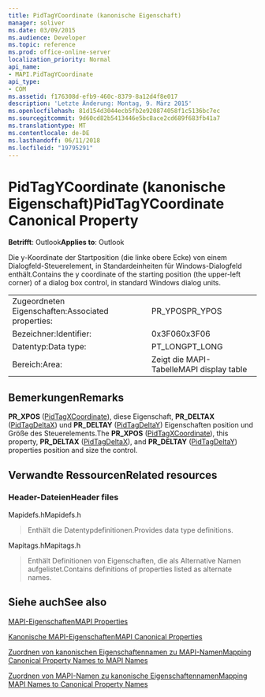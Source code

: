 ```yaml
---
title: PidTagYCoordinate (kanonische Eigenschaft)
manager: soliver
ms.date: 03/09/2015
ms.audience: Developer
ms.topic: reference
ms.prod: office-online-server
localization_priority: Normal
api_name:
- MAPI.PidTagYCoordinate
api_type:
- COM
ms.assetid: f176308d-efb9-460c-8379-8a12d4f8e017
description: 'Letzte Änderung: Montag, 9. März 2015'
ms.openlocfilehash: 81d154d3044ecb5fb2e920874058f1c5136bc7ec
ms.sourcegitcommit: 9d60cd82b5413446e5bc8ace2cd689f683fb41a7
ms.translationtype: MT
ms.contentlocale: de-DE
ms.lasthandoff: 06/11/2018
ms.locfileid: "19795291"
---
```

# <a name="pidtagycoordinate-canonical-property"></a><span data-ttu-id="a0113-103">PidTagYCoordinate (kanonische Eigenschaft)</span><span class="sxs-lookup"><span data-stu-id="a0113-103">PidTagYCoordinate Canonical Property</span></span>

  
  
<span data-ttu-id="a0113-104">**Betrifft**: Outlook</span><span class="sxs-lookup"><span data-stu-id="a0113-104">**Applies to**: Outlook</span></span> 
  
<span data-ttu-id="a0113-105">Die y-Koordinate der Startposition (die linke obere Ecke) von einem Dialogfeld-Steuerelement, in Standardeinheiten für Windows-Dialogfeld enthält.</span><span class="sxs-lookup"><span data-stu-id="a0113-105">Contains the y coordinate of the starting position (the upper-left corner) of a dialog box control, in standard Windows dialog units.</span></span>
  
|||
|:-----|:-----|
|<span data-ttu-id="a0113-106">Zugeordneten Eigenschaften:</span><span class="sxs-lookup"><span data-stu-id="a0113-106">Associated properties:</span></span>  <br/> |<span data-ttu-id="a0113-107">PR_YPOS</span><span class="sxs-lookup"><span data-stu-id="a0113-107">PR_YPOS</span></span>  <br/> |
|<span data-ttu-id="a0113-108">Bezeichner:</span><span class="sxs-lookup"><span data-stu-id="a0113-108">Identifier:</span></span>  <br/> |<span data-ttu-id="a0113-109">0x3F06</span><span class="sxs-lookup"><span data-stu-id="a0113-109">0x3F06</span></span>  <br/> |
|<span data-ttu-id="a0113-110">Datentyp:</span><span class="sxs-lookup"><span data-stu-id="a0113-110">Data type:</span></span>  <br/> |<span data-ttu-id="a0113-111">PT_LONG</span><span class="sxs-lookup"><span data-stu-id="a0113-111">PT_LONG</span></span>  <br/> |
|<span data-ttu-id="a0113-112">Bereich:</span><span class="sxs-lookup"><span data-stu-id="a0113-112">Area:</span></span>  <br/> |<span data-ttu-id="a0113-113">Zeigt die MAPI-Tabelle</span><span class="sxs-lookup"><span data-stu-id="a0113-113">MAPI display table</span></span>  <br/> |
   
## <a name="remarks"></a><span data-ttu-id="a0113-114">Bemerkungen</span><span class="sxs-lookup"><span data-stu-id="a0113-114">Remarks</span></span>

<span data-ttu-id="a0113-115">**PR_XPOS** ([PidTagXCoordinate](pidtagxcoordinate-canonical-property.md)), diese Eigenschaft, **PR_DELTAX** ([PidTagDeltaX](pidtagdeltax-canonical-property.md)) und **PR_DELTAY** ([PidTagDeltaY](pidtagdeltay-canonical-property.md)) Eigenschaften position und Größe des Steuerelements.</span><span class="sxs-lookup"><span data-stu-id="a0113-115">The **PR_XPOS** ([PidTagXCoordinate](pidtagxcoordinate-canonical-property.md)), this property, **PR_DELTAX** ([PidTagDeltaX](pidtagdeltax-canonical-property.md)), and **PR_DELTAY** ([PidTagDeltaY](pidtagdeltay-canonical-property.md)) properties position and size the control.</span></span>
  
## <a name="related-resources"></a><span data-ttu-id="a0113-116">Verwandte Ressourcen</span><span class="sxs-lookup"><span data-stu-id="a0113-116">Related resources</span></span>

### <a name="header-files"></a><span data-ttu-id="a0113-117">Header-Dateien</span><span class="sxs-lookup"><span data-stu-id="a0113-117">Header files</span></span>

<span data-ttu-id="a0113-118">Mapidefs.h</span><span class="sxs-lookup"><span data-stu-id="a0113-118">Mapidefs.h</span></span>
  
> <span data-ttu-id="a0113-119">Enthält die Datentypdefinitionen.</span><span class="sxs-lookup"><span data-stu-id="a0113-119">Provides data type definitions.</span></span>
    
<span data-ttu-id="a0113-120">Mapitags.h</span><span class="sxs-lookup"><span data-stu-id="a0113-120">Mapitags.h</span></span>
  
> <span data-ttu-id="a0113-121">Enthält Definitionen von Eigenschaften, die als Alternative Namen aufgelistet.</span><span class="sxs-lookup"><span data-stu-id="a0113-121">Contains definitions of properties listed as alternate names.</span></span>
    
## <a name="see-also"></a><span data-ttu-id="a0113-122">Siehe auch</span><span class="sxs-lookup"><span data-stu-id="a0113-122">See also</span></span>



[<span data-ttu-id="a0113-123">MAPI-Eigenschaften</span><span class="sxs-lookup"><span data-stu-id="a0113-123">MAPI Properties</span></span>](mapi-properties.md)
  
[<span data-ttu-id="a0113-124">Kanonische MAPI-Eigenschaften</span><span class="sxs-lookup"><span data-stu-id="a0113-124">MAPI Canonical Properties</span></span>](mapi-canonical-properties.md)
  
[<span data-ttu-id="a0113-125">Zuordnen von kanonischen Eigenschaftennamen zu MAPI-Namen</span><span class="sxs-lookup"><span data-stu-id="a0113-125">Mapping Canonical Property Names to MAPI Names</span></span>](mapping-canonical-property-names-to-mapi-names.md)
  
[<span data-ttu-id="a0113-126">Zuordnen von MAPI-Namen zu kanonische Eigenschaftennamen</span><span class="sxs-lookup"><span data-stu-id="a0113-126">Mapping MAPI Names to Canonical Property Names</span></span>](mapping-mapi-names-to-canonical-property-names.md)

